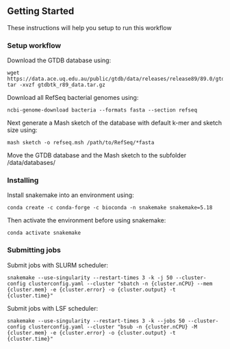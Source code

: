 ## Getting Started

These instructions will help you setup to run this workflow

### Setup workflow

Download the GTDB database using:
```
wget https://data.ace.uq.edu.au/public/gtdb/data/releases/release89/89.0/gtdbtk_r89_data.tar.gz 
tar -xvzf gtdbtk_r89_data.tar.gz
```

Download all RefSeq bacterial genomes using:
```
ncbi-genome-download bacteria --formats fasta --section refseq
```
Next generate a Mash sketch of the database with default k-mer and sketch size using:

```
mash sketch -o refseq.msh /path/to/RefSeq/*fasta
```
Move the GTDB database and the Mash sketch to the subfolder /data/databases/


### Installing

Install snakemake into an environment using:

```
conda create -c conda-forge -c bioconda -n snakemake snakemake=5.18
```

Then activate the environment before using snakemake: 
```
conda activate snakemake
```

### Submitting jobs

Submit jobs with SLURM scheduler:
```
snakemake --use-singularity --restart-times 3 -k -j 50 --cluster-config clusterconfig.yaml --cluster "sbatch -n {cluster.nCPU} --mem {cluster.mem} -e {cluster.error} -o {cluster.output} -t {cluster.time}"
```

Submit jobs with LSF scheduler:
```
snakemake --use-singularity --restart-times 3 -k --jobs 50 --cluster-config clusterconfig.yaml --cluster "bsub -n {cluster.nCPU} -M {cluster.mem} -e {cluster.error} -o {cluster.output} -t {cluster.time}"
```


